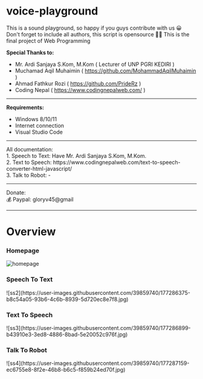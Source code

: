 # voice-playground
This is a sound playground, so happy if you guys contribute with us 😀 <br>
Don't forget to include all authors, this script is opensource 👌🏽
This is the final project of Web Programming

<b> Special Thanks to: </b>
- Mr. Ardi Sanjaya S.Kom, M.Kom ( Lecturer of UNP PGRI KEDIRI )
- Muchamad Aqil Muhaimin ( https://github.com/MohammadAqilMuhaimin )
- Ahmad Fathkur Rozi ( https://github.com/PrideRz )
- Coding Nepal ( https://www.codingnepalweb.com/ )

<hr>

<b>Requirements:</b>
- Windows 8/10/11
- Internet connection
- Visual Studio Code

<hr>
All documentation: <br>
1. Speech to Text:  Have Mr. Ardi Sanjaya S.Kom, M.Kom. <br>
2. Text to Speech: https://www.codingnepalweb.com/text-to-speech-converter-html-javascript/ <br>
3. Talk to Robot: - <br>

<hr>
Donate: <br>
💰 Paypal: gloryv45@gmail
<hr>
<h1>Overview</h1>
<h3>Homepage</h3>

![homepage](https://user-images.githubusercontent.com/39859740/177284834-0eb39a36-9057-48f8-a40d-22e21f0b026d.jpg)

<h3>Speech To Text</h3>
![ss2](https://user-images.githubusercontent.com/39859740/177286375-b8c54a05-93b6-4c6b-8939-5d720ec8e7f8.jpg)

<h3>Text To Speech</h3>
![ss3](https://user-images.githubusercontent.com/39859740/177286899-b43910e3-3ed8-4886-8bad-5e20052c976f.jpg)

<h3>Talk To Robot</h3>
![ss4](https://user-images.githubusercontent.com/39859740/177287159-ec6755e8-8f2e-46b8-b6c5-f859b24ed70f.jpg)





